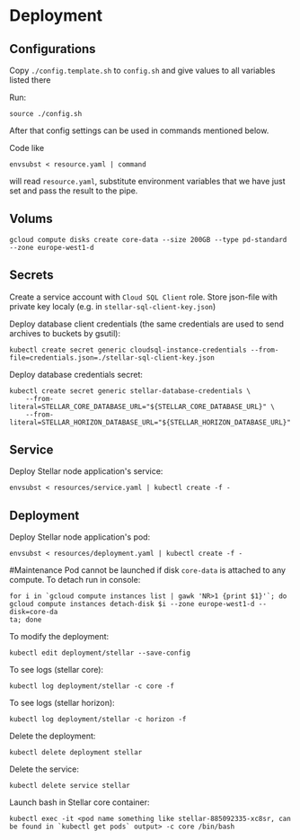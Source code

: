 # Deployment
## Configurations
Copy `./config.template.sh` to `config.sh` and give values to all variables listed there

Run:
```text
source ./config.sh
```

After that config settings can be used in commands mentioned below.

Code like
```text
envsubst < resource.yaml | command
```
will read `resource.yaml`, substitute environment variables that we have just set and pass the result to the pipe.

## Volums
```text
gcloud compute disks create core-data --size 200GB --type pd-standard --zone europe-west1-d
```

## Secrets
Create a service account with `Cloud SQL Client` role. Store json-file with private key localy (e.g. in `stellar-sql-client-key.json`)

Deploy database client credentials (the same credentials are used to send archives to buckets by gsutil):
```text
kubectl create secret generic cloudsql-instance-credentials --from-file=credentials.json=./stellar-sql-client-key.json
```
Deploy database credentials secret:
```
kubectl create secret generic stellar-database-credentials \
    --from-literal=STELLAR_CORE_DATABASE_URL="${STELLAR_CORE_DATABASE_URL}" \
    --from-literal=STELLAR_HORIZON_DATABASE_URL="${STELLAR_HORIZON_DATABASE_URL}"
```
## Service
Deploy Stellar node application's service:
```
envsubst < resources/service.yaml | kubectl create -f -
```
## Deployment
Deploy Stellar node application's pod:
```
envsubst < resources/deployment.yaml | kubectl create -f -
```
#Maintenance
Pod cannot be launched if disk `core-data` is attached to any compute. To detach run in console:
```text
for i in `gcloud compute instances list | gawk 'NR>1 {print $1}'`; do gcloud compute instances detach-disk $i --zone europe-west1-d --disk=core-da
ta; done
```

To modify the deployment:
```
kubectl edit deployment/stellar --save-config
```
To see logs (stellar core):
```
kubectl log deployment/stellar -c core -f
```
To see logs (stellar horizon):
```
kubectl log deployment/stellar -c horizon -f
```
Delete the deployment:
```text
kubectl delete deployment stellar
```
Delete the service:
```text
kubectl delete service stellar
```
Launch bash in Stellar core container:
```text
kubectl exec -it <pod name something like stellar-885092335-xc8sr, can be found in `kubectl get pods` output> -c core /bin/bash
```
